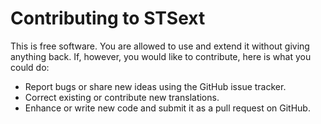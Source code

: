 # Contributing to STSext

This is free software.
You are allowed to use and extend it without giving anything back.
If, however, you would like to contribute, here is what you could do:

 * Report bugs or share new ideas using the GitHub issue tracker.
 * Correct existing or contribute new translations.
 * Enhance or write new code and submit it as a pull request on GitHub.
